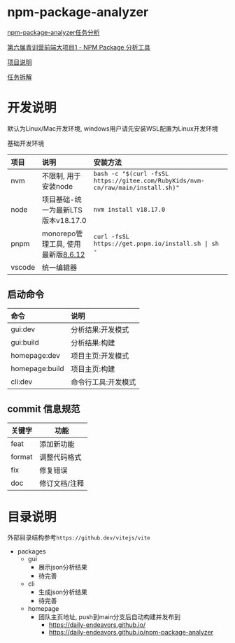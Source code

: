 #   npm-package-analyzer 

[npm-package-analyzer任务分析](https://hi85012z1e8.feishu.cn/docx/YlL4dPM0wo9CN1xXLaoc5mu4nFh?from=from_copylink)

[第六届青训营前端大项目1 - NPM Package 分析工具](https://bytedance.feishu.cn/docx/MQHgdP03Ko8oUpxRnTnchUH7nEg)

[项目说明](./docs/项目说明.md)

[任务拆解](./docs/任务拆解.md)


#   开发说明

默认为Linux/Mac开发环境, windows用户请先安装WSL配置为Linux开发环境

基础开发环境

| 项目   | 说明                                                                   | 安装方法                                                                        |
| :----- | :--------------------------------------------------------------------- | :------------------------------------------------------------------------------ |
| nvm    | 不限制, 用于安装node                                                   | `bash -c "$(curl -fsSL https://gitee.com/RubyKids/nvm-cn/raw/main/install.sh)"` |
| node   | 项目基础-统一为最新LTS版本v18.17.0                                     | `nvm install v18.17.0`                                                          |
| pnpm   | monorepo管理工具, 使用最新版[8.6.12](https://www.pnpm.cn/installation) | `curl -fsSL https://get.pnpm.io/install.sh \| sh -`                             |
| vscode | 统一编辑器                                                             |                                                                                 |

##  启动命令

| 命令           | 说明                |
| :------------- | :------------------ |
| gui:dev        | 分析结果:开发模式   |
| gui:build      | 分析结果:构建       |
| homepage:dev   | 项目主页:开发模式   |
| homepage:build | 项目主页:构建       |
| cli:dev        | 命令行工具:开发模式 |


##  commit 信息规范

| 关键字 | 功能          |
| ------ | ------------- |
| feat   | 添加新功能    |
| format | 调整代码格式  |
| fix    | 修复错误      |
| doc    | 修订文档/注释 |


#   目录说明

外部目录结构参考`https://github.dev/vitejs/vite`

-   packages
    -   gui
        -   展示json分析结果
        -   待完善
    -   cli 
        -   生成json分析结果
        -   待完善
    -   homepage
        -   团队主页地址, push到main分支后自动构建并发布到
            -   https://daily-endeavors.github.io/
            -   https://daily-endeavors.github.io/npm-package-analyzer
